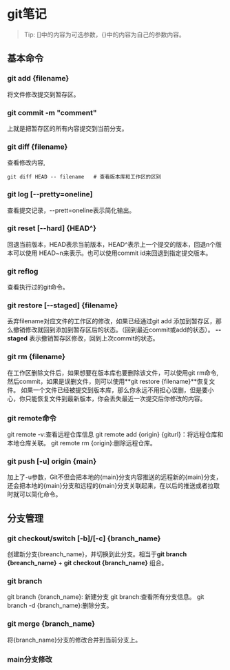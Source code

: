 # git笔记

> Tip: []中的内容为可选参数，{}中的内容为自己的参数内容。

## 基本命令

### git add {filename}

将文件修改提交到暂存区。

### git commit -m "comment"

上就是把暂存区的所有内容提交到当前分支。

### git diff {filename}

查看修改内容,

```git
git diff HEAD -- filename   # 查看版本库和工作区的区别
```

### git log [--pretty=oneline]

查看提交记录，--prett=oneline表示简化输出。

### git reset [--hard] {HEAD^}

回退当前版本，HEAD表示当前版本，HEAD^表示上一个提交的版本，回退n个版本可以使用 HEAD~n来表示。也可以使用commit id来回退到指定提交版本。

### git reflog

查看执行过的git命令。

### git restore [--staged] {filename}

丢弃filename对应文件的工作区的修改，如果已经通过git add 添加到暂存区，那么撤销修改就回到添加到暂存区后的状态。（回到最近commit或add的状态）。 **--staged** 表示撤销暂存区修改，回到上次commit的状态。

### git rm {filename}

在工作区删除文件后，如果想要在版本库也要删除该文件，可以使用git rm命令,然后commit，如果是误删文件，则可以使用**git restore {filename}**恢复文件。
如果一个文件已经被提交到版本库，那么你永远不用担心误删，但是要小心，你只能恢复文件到最新版本，你会丢失最近一次提交后你修改的内容。

### git remote命令

git remote -v:查看远程仓库信息
git remote add {origin} {giturl}：将远程仓库和本地仓库关联。
git remote rm {origin}:删除远程仓库。

### git push [-u] origin {main}

加上了-u参数，Git不但会把本地的{main}分支内容推送的远程新的{main}分支，还会把本地的{main}分支和远程的{main}分支关联起来，在以后的推送或者拉取时就可以简化命令。

## 分支管理

### git checkout/switch [-b]/[-c] {branch_name}

创建新分支{breanch_name}，并切换到此分支。相当于**git branch {breanch_name}** + **git checkout {branch_name}** 组合。

### git branch

git branch {branch_name}: 新建分支
git branch:查看所有分支信息。
git branch -d {branch_name}:删除分支。

### git merge {branch_name}

将{branch_name}分支的修改合并到当前分支上。

### main分支修改